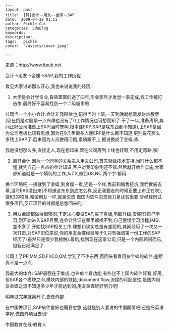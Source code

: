 
    ---
    layout: post  
    title:  [转]会计--用友--金蝶--SAP  
    date:  2009-04-28 01:11  
    author: Pickle Cai  
    categories: EduBlog  
    keywords: 
    description:   
    tags:	pickle   
    cover:  "/assets/cover.jpeg"  

    ---  
    
来源：http://www.itpub.net



 



会计->用友->金蝶->SAP,我的工作历程







看见大家讨论那么开心,我也来说说我的经历:



1) 大学是会计学专业,昏昏噩噩的過了四年,毕业那年才发觉一事无成,找工作被打击惨.最终好不容易找到一个二级城市的 

公司当一个小小会计.会计非我所欲也,记得当时上班,一天到晚就想着发财炒股票(现在倒是对股票一点兴趣也没有了!)工作情况也可想而知了.干了一年,准备离职,其间正好公司准备上SAP(当时笨啊,根本连ERP,SAP是啥东西都不知道),上SAP是因为公司老板比较有思想,因为在9几年很多人连ERP是什么都不知道,更别说花那么多钱上SAP了.后来因为人员使用问题,素质跟不上,据说换成了金蝶,昏. 



我是没想那么多,直接走人,现在想起来,留在公司等到上线也好呀,不用走弯路,唉!



2) 离开会计,因为一个同学的关系进入用友公司,首先就做技术支持,当时什么都不懂,就凭自己一点点的会计知识,客户对我印象倒还不错.然后就开始作实施,大家都知道就是一个填坑的工作,从7.X,做到U8,NC,两个字:郁闷.



换个环境吧,一换就到了金蝶,到金蝶一看,还是一个样,售前和銷售挖坑,我們實施去填,当时EAS没出来(不知道这东东到底怎么样,反正我要走的时候正要上市正在吹),做K3的项目,和做用友一样,就是忽悠.做国内软件忽悠能力是比较重要,曾经经历过很多项目,反正项目的钱都是忽悠回来的.



3) 用友金蝶都做得很郁闷,下定决心要做SAP,买了盗版,电脑升级,安装R3自己学习,刚开始进入SAP界面,连会计凭证在哪里都找不到,自己慢慢学习流程,IMG.差不多了,开始找SAP相关工作,理想和现实总是有差距的,其间经历了一次又一次打击,对SAP职位来说,你的用友金蝶经验等于0,只有强调第一份工作的SAP经历了(虽然只是很少我接触).最后,找到现在这家公司,只是一个内部顾问而已,但我已经满足了.



公司上了PP,MM,SD,FI/CO,QM,学到了不少东西,再回头看看用友金蝶的软件,差距真不是一点点.



我最大的体会: SAP最强在于集成,也许单个看功能,有些比不上国内软件好看,好用,但SAP各个模块之间,模块内部的联接,document flow,流程的可配置性,是国内用友金蝶之流不知道多少年才能达到的,用友金蝶好好努力吧!



明年过完年就离开了,去做外部.



在中国做项目,SAP软件虽好也需要忽悠,这就是别人爱说的中国国情吧!还是把英语学好,做国外项目去也!



		    
 中国教育在线·教育人

